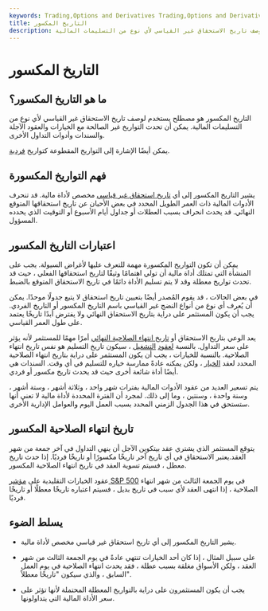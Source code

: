```yaml
---
keywords: Trading,Options and Derivatives Trading,Options and Derivatives
title: التاريخ المكسور
description: التاريخ المكسور هو مصطلح يستخدم لوصف تاريخ الاستحقاق غير القياسي لأي نوع من التسليمات المالية.
---
```


# التاريخ المكسور
## ما هو التاريخ المكسور؟

التاريخ المكسور هو مصطلح يستخدم لوصف تاريخ الاستحقاق غير القياسي لأي نوع من التسليمات المالية. يمكن أن تحدث التواريخ غير الصالحة مع الخيارات والعقود الآجلة والسندات وأدوات التداول الأخرى.

يمكن أيضًا الإشارة إلى التواريخ المقطوعة كتواريخ [فردية](/odd-date).

## فهم التواريخ المكسورة

يشير التاريخ المكسور إلى أي [تاريخ استحقاق غير قياسي](/maturitydate) مخصص لأداة مالية. قد تنحرف الأدوات المالية ذات العمر الطويل المحدد في بعض الأحيان عن تاريخ استحقاقها المتوقع النهائي. قد يحدث انحراف بسبب العطلات أو جداول أيام الأسبوع أو التوقيت الذي يحدده المسؤول.

## اعتبارات التاريخ المكسور

يمكن أن تكون التواريخ المكسورة مهمة للتعرف عليها لأغراض السيولة. يجب على المنشأة التي تمتلك أداة مالية أن تولي اهتمامًا وثيقًا لتاريخ استحقاقها الفعلي ، حيث قد تحدث تواريخ معطلة وقد لا يتم تسليم الأداة دائمًا في تاريخ الاستحقاق المتوقع بالضبط.

في بعض الحالات ، قد يقوم المُصدر أيضًا بتعيين تاريخ استحقاق لا يتبع جدولًا موحدًا. يمكن أن يُعرف أي نوع من أنواع النضج غير القياسي باسم التاريخ المكسور أو التاريخ الفردي. يجب أن يكون المستثمر على دراية بتاريخ الاستحقاق النهائي ولا يفترض أبدًا تاريخًا يعتمد على طول العمر القياسي.

يعد الوعي بتاريخ الاستحقاق أو [تاريخ انتهاء الصلاحية النهائي](/expirationdate) أمرًا مهمًا للمستثمر لأنه يؤثر على سعر التداول. بالنسبة [لعقود](/futurescontract) [التشغيل](/futurescontract) ، سيكون تاريخ التسليم هو نفس تاريخ انتهاء الصلاحية. بالنسبة للخيارات ، يجب أن يكون المستثمر على دراية بتاريخ انتهاء الصلاحية المحدد لعقد [الخيار](/option) ، ولكن يمكنه عادةً ممارسة خياره للتسليم في أي وقت. السندات هي أيضًا أداة شائعة أخرى حيث قد يحدث تاريخ مكسور أو فردي.

يتم تسعير العديد من عقود الأدوات المالية بفترات شهر واحد ، وثلاثة أشهر ، وستة أشهر ، وسنة واحدة ، وسنتين ، وما إلى ذلك. لمجرد أن الفترة المحددة لأداة مالية لا تعني أنها ستستحق في هذا الجدول الزمني المحدد بسبب العمل اليوم والعوامل الإدارية الأخرى.

## تاريخ انتهاء الصلاحية المكسور

يتوقع المستثمر الذي يشتري عقد بيتكوين الآجل أن ينهي التداول في آخر جمعة من شهر العقد.يعتبر الاستحقاق في أي تاريخ آخر تاريخًا مكسورًا أو تاريخًا فرديًا. إذا حدث تاريخ معطل ، فسيتم تسوية العقد في تاريخ انتهاء الصلاحية المكسور.

عقود الخيارات التقليدية على [مؤشر S&P 500](/sp500) في يوم الجمعة الثالث من شهر انتهاء الصلاحية ، إذا انتهى العقد لأي سبب في تاريخ بديل ، فسيتم اعتباره تاريخًا معطلًا أو تاريخًا فرديًا.

## يسلط الضوء

- يشير التاريخ المكسور إلى أي تاريخ استحقاق غير قياسي مخصص لأداة مالية.

- على سبيل المثال ، إذا كان أحد الخيارات تنتهي عادةً في يوم الجمعة الثالث من شهر العقد ، ولكن الأسواق مغلقة بسبب عطلة ، فقد يحدث انتهاء الصلاحية في يوم العمل السابق ، والذي سيكون "تاريخًا معطلاً".

- يجب أن يكون المستثمرون على دراية بالتواريخ المعطلة المحتملة لأنها تؤثر على سعر الأداة المالية التي يتداولونها.


